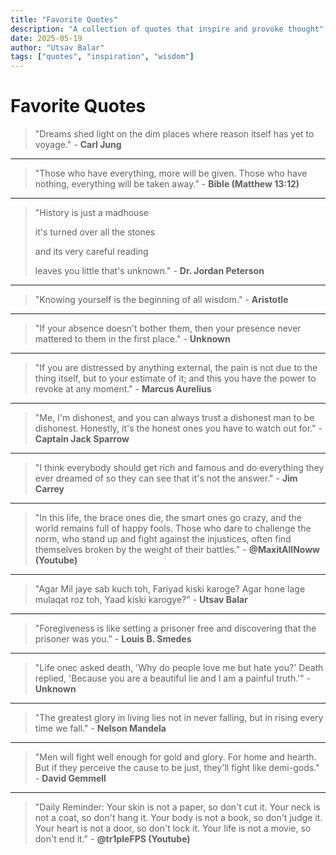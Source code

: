 ```yaml
---
title: "Favorite Quotes"
description: "A collection of quotes that inspire and provoke thought"
date: 2025-05-19
author: "Utsav Balar"
tags: ["quotes", "inspiration", "wisdom"]
---
```


# Favorite Quotes

> "Dreams shed light on the dim places where reason itself has yet to voyage." - **Carl Jung**

---

> "Those who have everything, more will be given. Those who have nothing, everything will be taken away." - **Bible (Matthew 13:12)**

---

> "History is just a madhouse
>
> it's turned over all the stones
>
> and its very careful reading
>
> leaves you little that's unknown." - **Dr. Jordan Peterson**

---

> "Knowing yourself is the beginning of all wisdom." - **Aristotle**

---

> "If your absence doesn't bother them, then your presence never mattered to them in the first place." - **Unknown**

---

> "If you are distressed by anything external, the pain is not due to the thing itself, but to your estimate of it; and this you have the power to revoke at any moment." - **Marcus Aurelius**

---

> "Me, I'm dishonest, and you can always trust a dishonest man to be dishonest. Honestly, it's the honest ones you have to watch out for." - **Captain Jack Sparrow**

---

> "I think everybody should get rich and famous and do everything they ever dreamed of so they can see that it's not the answer." - **Jim Carrey** 

---

> "In this life, the brace ones die, the smart ones go crazy, and the world remains full of happy fools. Those who dare to challenge the norm, who stand up and fight against the injustices, often find themselves broken by the weight of their battles." - **@MaxitAllNoww (Youtube)**

---

> "Agar Mil jaye sab kuch toh,
> Fariyad kiski karoge?
> Agar hone lage mulaqat roz toh,
> Yaad kiski karogye?" - **Utsav Balar**

---

> "Foregiveness is like setting a prisoner free and discovering that the prisoner was you." - **Louis B. Smedes**

---

> "Life onec asked death, 'Why do people love me but hate you?'
> Death replied, 'Because you are a beautiful lie and I am a painful truth.'" - **Unknown**

---

> "The greatest glory in living lies not in never falling, but in rising every time we fall." - **Nelson Mandela**

---

> "Men will fight well enough for gold and glory. For home and hearth. But if they perceive the cause to be just, they'll fight like demi-gods." - **David Gemmell**

---

> "Daily Reminder:
> Your skin is not a paper, so don't cut it.
> Your neck is not a coat, so don't hang it.
> Your body is not a book, so don't judge it.
> Your heart is not a door, so don't lock it.
> Your life is not a movie, so don't end it." - **@tr1pleFPS (Youtube)**
